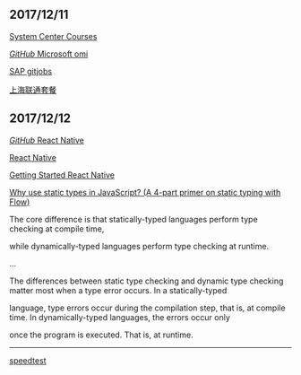 ## 2017/12/11

[System Center Courses](https://mva.microsoft.com/product-training/system-center#!lang=1033)

[*GitHub* Microsoft omi](https://github.com/Microsoft/omi)

[SAP gitjobs](https://jobs.github.com/positions/7a9ed730-dc5f-11e7-89e7-a65d360147c3)

[上海联通套餐](www.10010.com/mall-web/busiNotice/content?noticeId=34303919)

## 2017/12/12

[*GitHub* React Native](https://github.com/facebook/react-native)

[React Native](http://facebook.github.io/react-native/)

[Getting Started React Native](http://facebook.github.io/react-native/docs/getting-started.html)

[Why use static types in JavaScript? (A 4-part primer on static typing with Flow)](https://medium.freecodecamp.org/why-use-static-types-in-javascript-part-1-8382da1e0adb)

The core difference is that statically-typed languages perform type checking at compile time, 

while dynamically-typed languages perform type checking at runtime.

...

The differences between static type checking and dynamic type checking matter most when a type error occurs. In a statically-typed

language, type errors occur during the compilation step, that is, at compile time. In dynamically-typed languages, the errors occur only 

once the program is executed. That is, at runtime.

------------------------------------------------------------------

[speedtest](http://www.speedtest.net/)
